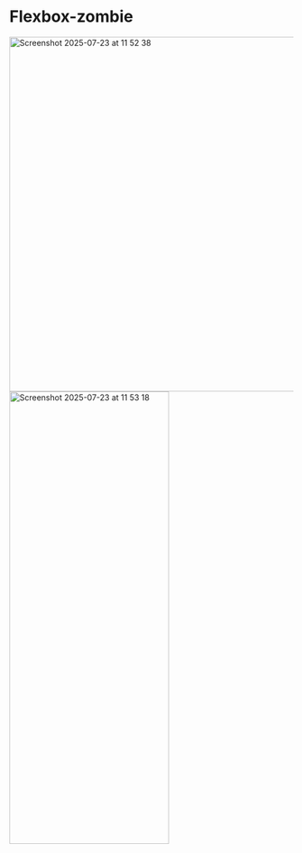# Flexbox-zombie
<img width="1340" height="628" alt="Screenshot 2025-07-23 at 11 52 38" src="https://github.com/user-attachments/assets/a5a0b856-0e2f-4c35-a8ac-1da029f5a6f3" />
<img width="283" height="801" alt="Screenshot 2025-07-23 at 11 53 18" src="https://github.com/user-attachments/assets/5046eba9-d9c2-4de1-9237-279748f9f8aa" />
